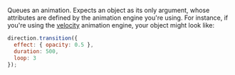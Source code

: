 Queues an animation. Expects an object as its only argument, whose attributes are defined by the animation engine you're using. For instance, if you're using the [velocity](#/plugins/animator-velocity) animation engine, your object might look like:

```js
direction.transition({
  effect: { opacity: 0.5 },
  duration: 500,
  loop: 3
});
```
